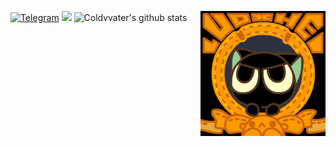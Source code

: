 [![Telegram](https://img.shields.io/badge/Telegram-Channel-33A8E3)](https://t.me/Ison_Channel)
[![](https://img.shields.io/github/followers/Coldvvater?label=follow&style=social)](https://github.com/Coldvvater)
![Coldvvater's github stats](https://bad-apple-github-readme.vercel.app/api?show_bg=1&username=Coldvvater)
<a href="#"><img align="right" src="https://raw.githubusercontent.com/Coldvvater/Coldvvater/master/img-folder/banner.gif" width="200 " height="200" /></a>
